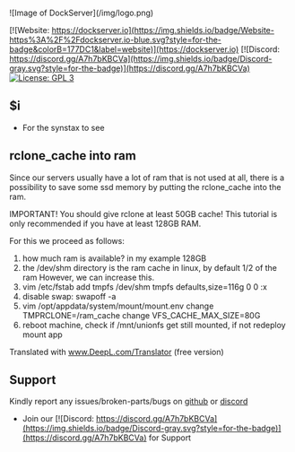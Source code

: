 <br />
![Image of DockServer](/img/logo.png)

[![Website: https://dockserver.io](https://img.shields.io/badge/Website-https%3A%2F%2Fdockserver.io-blue.svg?style=for-the-badge&colorB=177DC1&label=website)](https://dockserver.io)
[![Discord: https://discord.gg/A7h7bKBCVa](https://img.shields.io/badge/Discord-gray.svg?style=for-the-badge)](https://discord.gg/A7h7bKBCVa)
[![License: GPL 3](https://img.shields.io/badge/License-GPL%203-blue.svg?style=for-the-badge&colorB=177DC1&label=license)](LICENSE)

## $i

* For the synstax to see

## rclone_cache into ram
Since our servers usually have a lot of ram that is not used at all, there is a possibility to save some ssd memory by putting the rclone_cache into the ram.

IMPORTANT!
You should give rclone at least 50GB cache!
This tutorial is only recommended if you have at least 128GB RAM.

For this we proceed as follows:
1. how much ram is available? in my example 128GB
2. the /dev/shm directory is the ram cache in linux, by default 1/2 of the ram
However, we can increase this.
3. vim /etc/fstab add
tmpfs /dev/shm tmpfs defaults,size=116g 0 0
:x
4. disable swap: swapoff -a
5. vim /opt/appdata/system/mount/mount.env
change TMPRCLONE=/ram_cache
change VFS_CACHE_MAX_SIZE=80G
6. reboot machine, check if /mnt/unionfs get still mounted, if not redeploy mount app

Translated with www.DeepL.com/Translator (free version)

## Support

Kindly report any issues/broken-parts/bugs on [github](https://github.com/dockserver/dockserver/issues) or [discord](https://discord.gg/A7h7bKBCVa)

* Join our [![Discord: https://discord.gg/A7h7bKBCVa](https://img.shields.io/badge/Discord-gray.svg?style=for-the-badge)](https://discord.gg/A7h7bKBCVa) for Support
